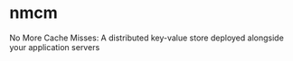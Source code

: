 # nmcm
No More Cache Misses: A distributed key-value store deployed alongside your application servers
